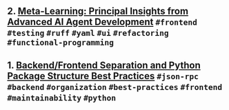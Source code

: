 

## 2. [Meta-Learning: Principal Insights from Advanced AI Agent Development](learnings/0002.md) `#frontend` `#testing` `#ruff` `#yaml` `#ui` `#refactoring` `#functional-programming`

## 1. [Backend/Frontend Separation and Python Package Structure Best Practices](learnings/0001.md) `#json-rpc` `#backend` `#organization` `#best-practices` `#frontend` `#maintainability` `#python`
